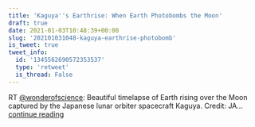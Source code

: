 ```yaml
---
title: 'Kaguya''s Earthrise: When Earth Photobombs the Moon'
draft: true
date: 2021-01-03T10:48:39+00:00
slug: '202101031048-kaguya-earthrise-photobomb'
is_tweet: true
tweet_info:
  id: '1345562690572353537'
  type: 'retweet'
  is_thread: False
---
```




RT [@wonderofscience](https://x.com/wonderofscience): Beautiful timelapse of Earth rising over the Moon captured by the Japanese lunar orbiter spacecraft Kaguya. Credit: JA… [continue reading](https://x.com/sytelus/status/1345562690572353537)
